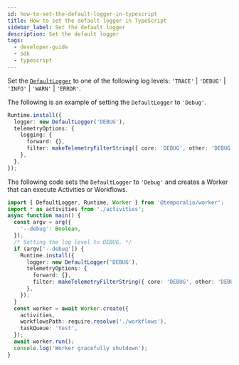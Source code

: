 ```yaml
---
id: how-to-set-the-default-logger-in-typescript
title: How to set the default logger in TypeScript
sidebar_label: Set the default logger
description: Set the default logger
tags:
  - developer-guide
  - sdk
  - typescript
---
```


Set the [`DefaultLogger`](https://typescript.temporal.io/api/classes/worker.DefaultLogger) to one of the following log levels: `'TRACE'` | `'DEBUG'` | `'INFO'` | `'WARN'` | `'ERROR'`.

The following is an example of setting the `DefaultLogger` to `'Debug'`.

```typescript
Runtime.install({
  logger: new DefaultLogger('DEBUG'),
  telemetryOptions: {
    logging: {
      forward: {},
      filter: makeTelemetryFilterString({ core: 'DEBUG', other: 'DEBUG' }),
    },
  },
});
```

The following code sets the `DefaultLogger` to `'Debug'` and creates a Worker that can execute Activities or Workflows.

```typescript
import { DefaultLogger, Runtime, Worker } from '@temporalio/worker';
import * as activities from './activities';
async function main() {
  const argv = arg({
    '--debug': Boolean,
  });
  /* Setting the log level to DEBUG. */
  if (argv['--debug']) {
    Runtime.install({
      logger: new DefaultLogger('DEBUG'),
      telemetryOptions: {
        forward: {},
        filter: makeTelemetryFilterString({ core: 'DEBUG', other: 'DEBUG' }),
      },
    });
  }
  const worker = await Worker.create({
    activities,
    workflowsPath: require.resolve('./workflows'),
    taskQueue: 'test',
  });
  await worker.run();
  console.log('Worker gracefully shutdown');
}
```

